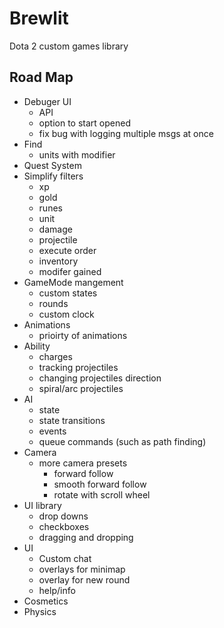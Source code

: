  # Brewlit #
 
 Dota 2 custom games library
 
 Road Map
--------
* Debuger UI
  * API
  * option to start opened
  * fix bug with logging multiple msgs at once
* Find
  * units with modifier
* Quest System
* Simplify filters 
  * xp
  * gold
  * runes
  * unit
  * damage
  * projectile
  * execute order
  * inventory
  * modifer gained
* GameMode mangement
  * custom states
  * rounds
  * custom clock
* Animations
  * prioirty of animations
* Ability
  * charges
  * tracking projectiles
  * changing projectiles direction
  * spiral/arc projectiles
* AI
  * state
  *  state transitions
  * events
  * queue commands (such as path finding)
* Camera
  * more camera presets
    * forward follow
	* smooth forward follow
	* rotate with scroll wheel
* UI library
  * drop downs
  * checkboxes
  * dragging and dropping
* UI
  * Custom chat
  * overlays for minimap
  * overlay for new round
  * help/info
* Cosmetics
* Physics

